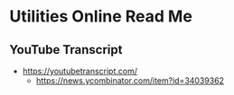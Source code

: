 # Utilities Online Read Me

## YouTube Transcript
* https://youtubetranscript.com/
  * https://news.ycombinator.com/item?id=34039362
